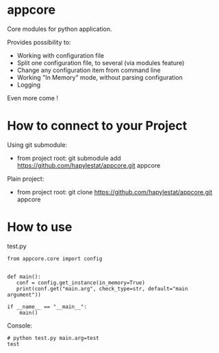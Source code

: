 # appcore
Core modules for python application.

Provides possibility to:
- Working with configuration file
- Split one configuration file, to several (via modules feature)
- Change any configuration item from command line
- Working "In Memory" mode, without parsing configuration
- Logging


Even more come !


# How to connect to your Project

Using git submodule:
- from project root: git submodule add https://github.com/hapylestat/appcore.git appcore

Plain project:
- from project root: git clone https://github.com/hapylestat/appcore.git appcore

# How to use

test.py
```
from appcore.core import config


def main():
   conf = config.get_instance(in_memory=True)
   print(conf.get("main.arg", check_type=str, default="main argument"))

if __name__ == "__main__":
    main()

```

Console:
```
# python test.py main.arg=test
test
```